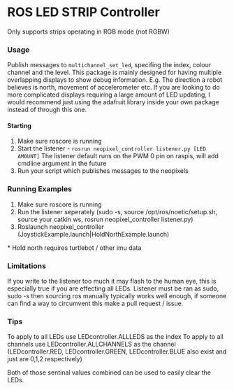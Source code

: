 # ROS LED STRIP Controller
Only supports strips operating in RGB mode (not RGBW)

### Usage
Publish messages to `multichannel_set_led`, specifing the index, colour channel and the level.
This package is mainly designed for having multiple overlapping displays to show debug information. E.g. The direction a robot believes is north, movement of accelerometer etc.
If you are looking to do more complicated displays requiring a large amount of LED updating, I would recommend just using the adafruit library inside your own package instead of through this one.

#### Starting
1. Make sure roscore is running
2. Start the listener - `rosrun neopixel_controller listener.py [LED AMOUNT]` The listener default runs on the PWM 0 pin on raspis, will add cmdline argument in the future
3. Run your script which publishes messages to the neopixels

### Running Examples
1. Make sure roscore is running
2. Run the listener seperately (sudo -s, source /opt/ros/noetic/setup.sh, source your catkin ws, rosrun neopixel_controller listener.py)
3. Roslaunch neopixel_controller (JoystickExample.launch|HoldNorthExample.launch)

\* Hold north requires turtlebot / other imu data

### Limitations 
If you write to the listener too much it may flash to the human eye, this is especially true if you are effecting all LEDs. 
Listener must be ran as sudo, sudo -s then sourcing ros manually typically works well enough, if someone can find a way to circumvent this make a pull request / issue.

### Tips
To apply to all LEDs use LEDcontroller.ALLLEDS as the index
To apply to all channels use LEDcontroller.ALLCHANNELS as the channel
(LEDcontroller.RED, LEDcontroller.GREEN, LEDcontroller.BLUE also exist and just are 0,1,2 respectively)

Both of those sentinal values combined can be used to easily clear the LEDs.
